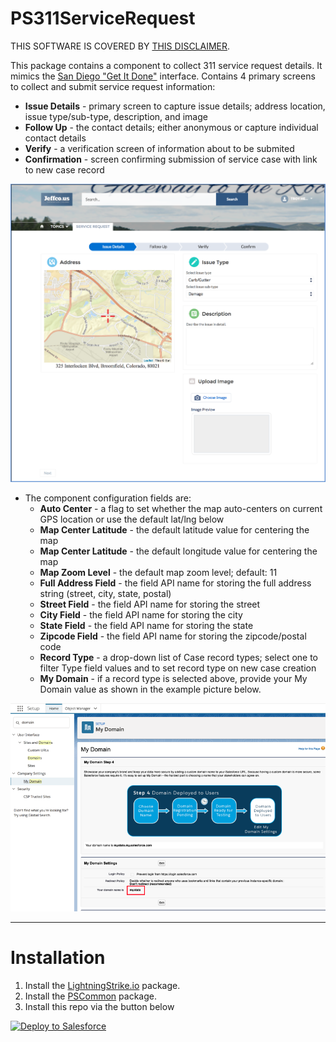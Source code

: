 # PS311ServiceRequest

THIS SOFTWARE IS COVERED BY [THIS DISCLAIMER](https://raw.githubusercontent.com/thedges/Disclaimer/master/disclaimer.txt).

This package contains a component to collect 311 service request details. It mimics the [San Diego "Get It Done"](https://www.sandiego.gov/get-it-done) interface. Contains 4 primary screens to collect and submit service request information:
* <b>Issue Details</b> - primary screen to capture issue details; address location, issue type/sub-type, description, and image
* <b>Follow Up</b> - the contact details; either anonymous or capture individual contact details
* <b>Verify</b> - a verification screen of information about to be submited
* <b>Confirmation</b> - screen confirming submission of service case with link to new case record

![alt text](https://github.com/thedges/PS311ServiceRequest/blob/master/311-community.png "Sample Image")

* The component configuration fields are:
  - <b>Auto Center</b> - a flag to set whether the map auto-centers on current GPS location or use the default lat/lng below
  - <b>Map Center Latitude</b> - the default latitude value for centering the map
  - <b>Map Center Latitude</b> - the default longitude value for centering the map
  - <b>Map Zoom Level</b> - the default map zoom level; default: 11
  - <b>Full Address Field</b> - the field API name for storing the full address string (street, city, state, postal)
  - <b>Street Field</b> - the field API name for storing the street
  - <b>City Field</b> - the field API name for storing the city
  - <b>State Field</b> - the field API name for storing the state
  - <b>Zipcode Field</b> - the field API name for storing the zipcode/postal code
  - <b>Record Type</b> - a drop-down list of Case record types; select one to filter Type field values and to set record type on new case creation
  - <b>My Domain</b> - if a record type is selected above, provide your My Domain value as shown in the example picture below.

![alt text](https://github.com/thedges/PS311ServiceRequest/blob/master/mydomain.png "My Domain")

---
# Installation
1. Install the [LightningStrike.io](https://github.com/thedges/Lightning-Strike) package.
2. Install the [PSCommon](https://github.com/thedges/PSCommon) package.
3. Install this repo via the button below

<a href="https://githubsfdeploy.herokuapp.com">
  <img alt="Deploy to Salesforce"
       src="https://raw.githubusercontent.com/afawcett/githubsfdeploy/master/deploy.png">
</a>
